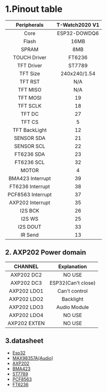 
# 1.Pinout table 

|    Peripherals    | T-Watch2020 V1 |
| :---------------: | :------------: |
|       Core        |  ESP32-DOWDQ6  |
|       Flash       |      16MB      |
|       SPRAM       |      8MB       |
|   TOUCH Driver    |     FT6236     |
|    TFT Driver     |     ST7789     |
|     TFT Size      |  240x240/1.54  |
|      TFT RST      |      N/A       |
|     TFT MISO      |      N/A       |
|     TFT MOSI      |       19       |
|     TFT SCLK      |       18       |
|      TFT DC       |       27       |
|      TFT CS       |       5        |
|   TFT BackLight   |       12       |
|    SENSOR SDA     |       21       |
|    SENSOR SCL     |       22       |
|    FT6236 SDA     |       23       |
|    FT6236 SCL     |       32       |
|       MOTOR       |       4        |
| BMA423 Interrupt  |       39       |
| FT6236 Interrupt  |       38       |
| PCF8563 Interrupt |       37       |
| AXP202 Interrupt  |       35       |
|      I2S BCK      |       26       |
|      I2S WS       |       25       |
|     I2S DOUT      |       33       |
|      IR Send      |       13       |


## 2. AXP202 Power domain

|   CHANNEL    |    Explanation     |
| :----------: | :----------------: |
| AXP202  DC2  |       NO USE       |
| AXP202  DC3  | ESP32(Can't close) |
| AXP202  LDO1 |   Can't control    |
| AXP202  LDO2 |     Backlight      |
| AXP202  LDO3 |    Audio Module    |
| AXP202  LDO4 |       NO USE       |
| AXP202 EXTEN |       NO USE       |


## 3.datasheet
- [Esp32](https://www.espressif.com/sites/default/files/documentation/esp32_technical_reference_manual_en.pdf)
- [MAX98357A(Audio)](https://github.com/Xinyuan-LilyGO/LilyGo-HAL/tree/master/MAX98357A)
- [AXP202](https://github.com/Xinyuan-LilyGO/LilyGo-HAL/tree/master/AXP202)
- [BMA423](https://github.com/Xinyuan-LilyGO/LilyGo-HAL/tree/master/BMA423)
- [ST7789](https://github.com/Xinyuan-LilyGO/LilyGo-HAL/blob/master/DISPLAY/ST7789V.pdf)
- [PCF8563](https://github.com/Xinyuan-LilyGO/LilyGo-HAL/tree/master/RTC)
- [FT6236](https://github.com/Xinyuan-LilyGO/LilyGo-HAL/blob/master/TOUCHSCREEN/FT6236-FT6336-FT6436L-FT6436_Datasheet.pdf)
